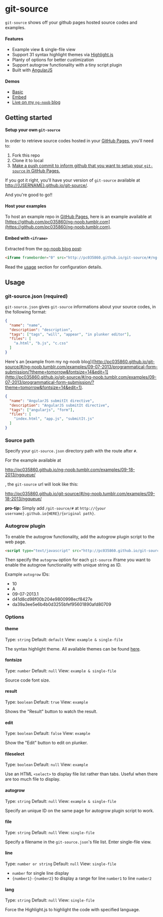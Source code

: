 # git-source

`git-source` shows off your github pages hosted source codes and examples.

#### Features

* Example view & single-file view
* Support 31 syntax highlight themes via [Highlight.js](http://softwaremaniacs.org/soft/highlight/en/)
* Planty of options for better custimization
* Support autogrow functionality with a tiny script plugin
* Built with [AngularJS](http://angularjs.org)

#### Demos

* [Basic](http://pc035860.github.io/git-source/)
* [Embed](http://pc035860.github.io/git-source/embed_test.html)
* [Live on my `ng-noob` blog](http://ng-noob.tumblr.com)


## Getting started

#### Setup your own `git-source`

In order to retrieve source codes hosted in your [GitHub Pages](http://pages.github.com/), you'll need to:

1. Fork this repo
2. Clone it to local
3. [Make a push commit to inform github that you want to setup your `git-source` in GitHub Pages.](http://stackoverflow.com/questions/8587321/github-pages-in-forked-repo)

If you got it right, you'll have your version of `git-source` available at [http://{USERNAME}.github.io/git-source/](http://{USERNAME}.github.io/git-source/).

And you're good to go!!


#### Host your examples

To host an example repo in [GitHub Pages](http://pages.github.com/), here is an example available at [https://github.com/pc035860/ng-noob.tumblr.com](https://github.com/pc035860/ng-noob.tumblr.com).

#### Embed with `<iframe>`

Extracted from the [ng-noob blog post](http://ng-noob.tumblr.com/post/61650112265/ngqueue):

```html
<iframe frameborder="0" src="http://pc035860.github.io/git-source/#/ng-noob.tumblr.com/examples/09-18-2013/ngqueue/?theme=monokai_sublime&fontsize=14&edit=1" width="680" height="600"></iframe>
```

Read the [usage](#usage) section for configuration details.

## Usage

### git-source.json (required)

`git-source.json` gives `git-source` informations about your source codes, in the following format:

```json
{
  "name": "name",
  "description": "description",
  "tags": ["tags", "will", "appear", "in plunker editor"],
  "files": [
  	"a.html", "b.js", "c.css"
  ]
}
```

Here's an [example from my ng-noob blog]([http://pc035860.github.io/git-source/#/ng-noob.tumblr.com/examples/09-07-2013/programmatical-form-submission/?theme=tomorrow&fontsize=14&edit=1](http://pc035860.github.io/git-source/#/ng-noob.tumblr.com/examples/09-07-2013/programmatical-form-submission/?theme=tomorrow&fontsize=14&edit=1).

```json
{
  "name": "AngularJS submitIt directive",
  "description": "AngularJS submitIt directive",
  "tags": ["angularjs", "form"],
  "files": [
  	"index.html", "app.js", "submitIt.js"
  ]
}
```


### Source path

Specify your `git-source.json` directory path with the route after `#`.

For the example available at 

http://pc035860.github.io/ng-noob.tumblr.com/examples/09-18-2013/ngqueue/

, the `git-source` url will look like this:

http://pc035860.github.io/git-source/#/ng-noob.tumblr.com/examples/09-18-2013/ngqueue/

**pro-tip:** Simply add `/git-source/#` at `http://{your username}.github.io{HERE}/{original path}`.


### Autogrow plugin

To enable the autogrow functionality, add the autogrow plugin script to the web page.

```html
<script type="text/javascript" src="http://pc035860.github.io/git-source/plugin/git-source.autogrow.js"></script>
```

Then specify the `autogrow` option for each `git-source` iframe you want to enable the autogrow functionality with unique string as ID.

Example `autogrow` IDs:

* 10
* A
* 09-07-2013.1
* d41d8cd98f00b204e9800998ecf8427e
* da39a3ee5e6b4b0d3255bfef95601890afd80709


### Options

#### theme

Type: `string` Default: `default` View: `example & single-file`

The syntax highlight theme. All available themes can be found [here](https://github.com/pc035860/git-source/tree/master/app/lastest_highlightjs_styles).


#### fontsize

Type: `number` Default: `null` View: `example & single-file`

Source code font size.


#### result

Type: `boolean` Default: `true` View: `example`

Shows the "Result" button to watch the result.


#### edit

Type: `boolean` Default: `false` View: `example`

Show the "Edit" button to edit on plunker.


#### fileselect

Type: `boolean` Default: `null` View: `example`

Use an HTML `<select>` to display file list rather than tabs. Useful when there are too much file to display.


#### autogrow

Type: `string` Default: `null` View: `example & single-file`

Specify an unique ID on the same page for autogrow plugin script to work.


#### file

Type: `string` Default: `null` View: `single-file`

Specify a filename in the `git-source.json`'s file list. Enter single-file view.


#### line

Type: `number or string` Default: `null` View: `single-file`

* `number` for single line display
* `{number1}-{number2}` to display a range for line `number1` to line `number2`


#### lang

Type: `string` Default: `null` View: `single-file`

Force the Highlight.js to highlight the code with specified language.
